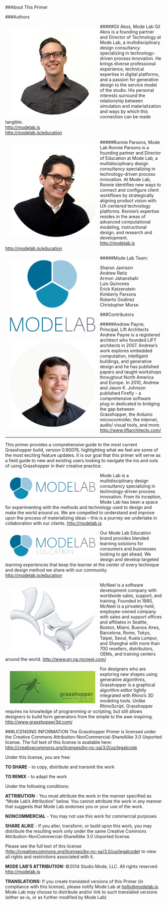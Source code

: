 <style>
h5 {color:#008DB2}
img {
clear: both;
float:left;
width:275px;
padding: 15px;
}
.test img{float:none}

</style>
##About This Primer

###Authors


![IMAGE](images/about-this-primer/akos.png)
#####Gil Akos, Mode Lab
Gil Akos is a founding partner and Director of Technology at Mode Lab, a
multidisciplinary design consultancy specializing in technology-driven process
innovation. He brings diverse professional experience, technical expertise in
digital platforms, and a passion for generative design to the service model of the
studio. His personal interests surround the relationship between simulation and
materialization and ways by which this connection can be made tangible.<br>
http://modelab.is<br>
http://modelab.is/education


![IMAGE](images/about-this-primer/parsons.png)
#####Ronnie Parsons, Mode Lab
Ronnie Parsons is a founding partner and Director of Education at Mode Lab, a
multidisciplinary design consultancy specializing in technology-driven process
innovation. At Mode Lab, Ronnie identifies new ways to connect and configure
client workflows by strategically aligning product vision with UX-centered
technology platforms. Ronnie’s expertise resides in the areas of advanced
computational modeling, instructional design, and research and development.<br>
http://modelab.is<br>
http://modelab.is/education


![IMAGE](images/about-this-primer/modelab.png)
#####Mode Lab Team:
<ul>Sharon Jamison<br>
Andrew Reitz<br>
Armon Jahanshahi<br>
Luis Quinones<br>
Erick Katzenstein<br>
Kimberly Parsons<br>
Roberto Godinez<br>
Christopher Morse</ul>

###Contributors


![IMAGE](images/about-this-primer/payne.png)
#####Andrew Payne, Principal, Lift Architects
Andrew Payne is a registered architect who founded LIFT architects in 2007. Andrew’s work explores embedded computation, intelligent buildings,
and generative design and he has published papers and taught workshops
throughout North America and Europe. In 2010, Andrew and Jason K. Johnson
published Firefly - a comprehensive software plug-in dedicated to bridging the
gap between Grasshopper, the Arduino microcontroller, the internet, audio/
visual tools, and more.<br>
http://www.liftarchitects.com/

---

This primer provides a comprehensive guide to the most current Grasshopper build, version 0.90076, highlighting what we feel are some of the most exciting feature updates. It is our goal that this primer will serve as a field guide to new and existing users looking to navigate the ins and outs of using Grasshopper in their creative practice.

![IMAGE](images/about-this-primer/modelab_logo.png)
Mode Lab is a multidisciplinary design consultancy specializing in technology-driven process innovation.
From its inception, Mode Lab has been a space for experimenting with the methods and technology used to design and make the world around us. We are compelled to understand and improve upon the process of materializing ideas – this is a journey we undertake in collaboration with our clients.
http://modelab.is

![IMAGE](images/about-this-primer/modelab_education.png)
Our Mode Lab Education brand provides blended learning solutions for consumers and businesses looking to get ahead. We design and develop targeted learning experiences that keep the learner at the center of every technique and design method we share with our community.
http://modelab.is/education

![IMAGE](images/about-this-primer/rhino.png)
McNeel is a software development company with worldwide sales, support, and training. Founded in 1980, McNeel is a privately-held, employee-owned company with sales and support offices and affiliates in Seattle, Boston, Miami, Buenos Aires, Barcelona, Rome, Tokyo, Taipei, Seoul, Kuala Lumpur, and Shanghai with more than 700 resellers, distributors, OEMs, and training centers around the world.
http://www.en.na.mcneel.com/

![IMAGE](images/about-this-primer/grasshopper.png)
For designers who are exploring new shapes using generative algorithms, Grasshopper is a graphical algorithm editor tightly integrated with Rhino’s 3D modeling tools. Unlike RhinoScript, Grasshopper requires no knowledge of programming or scripting, but still allows designers to build form generators from the simple to the awe-inspiring.
http://www.grasshopper3d.com/



###LICENSING INFORMATION
The Grasshopper Primer is licensed under the Creative Commons Attribution-NonCommercial-ShareAlike 3.0 Unported license. The full text of this license is available here: http://creativecommons.org/licenses/by-nc-sa/3.0/us/legalcode

Under this license, you are free:

**TO SHARE** - to copy, distribute and transmit the work

**TO REMIX** - to adapt the work

Under the following conditions:

**ATTRIBUTION** - You must attribute the work in the manner specified as “Mode Lab’s Attribution” below. You cannot attribute the work in any manner that suggests that Mode Lab endorses you or your use of the work.

**NONCOMMERCIAL** - You may not use this work for commercial purposes

**SHARE ALIKE** - If you alter, transform, or build upon this work, you may distribute the resulting work only under the same Creative Commons Attribution-NonCommercial-ShareAlike 3.0 Unported license.

Please see the full text of this license (http://creativecommons.org/licenses/by-nc-sa/3.0/us/legalcode) to view all rights and restrictions associated with it.

**MODE LAB’S ATTRIBUTION:**
©2014 Studio Mode, LLC. All rights reserved. http://modelab.is

**TRANSLATIONS:**
If you create translated versions of this Primer (in compliance with this license), please notify Mode Lab at hello@modelab.is. Mode Lab may choose to distribute and/or link to such translated versions (either as-is, or as further modified by Mode Lab)
